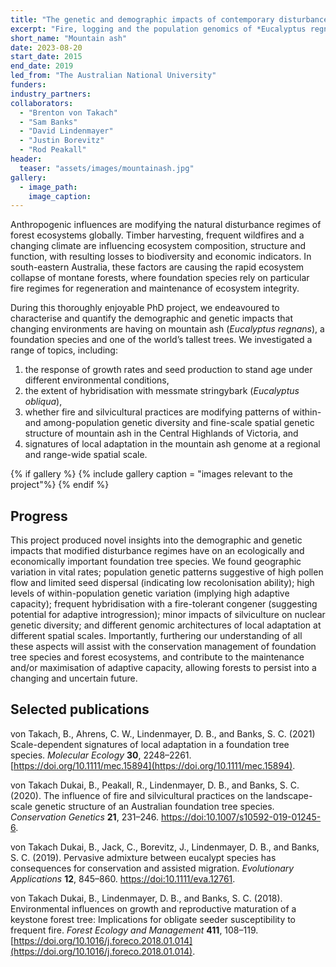 ```yaml
---
title: "The genetic and demographic impacts of contemporary disturbance regimes in mountain ash forests"
excerpt: "Fire, logging and the population genomics of *Eucalyptus regnans* forests."
short_name: "Mountain ash"
date: 2023-08-20
start_date: 2015
end_date: 2019
led_from: "The Australian National University"
funders:
industry_partners:
collaborators:
  - "Brenton von Takach"
  - "Sam Banks"
  - "David Lindenmayer"
  - "Justin Borevitz"
  - "Rod Peakall"
header:
  teaser: "assets/images/mountainash.jpg"
gallery:
  - image_path: 
    image_caption: 
---
```



Anthropogenic influences are modifying the natural disturbance regimes of forest ecosystems globally. Timber harvesting, frequent wildfires and a changing climate are influencing ecosystem composition, structure and function, with resulting losses to biodiversity and economic indicators. In south-eastern Australia, these factors are causing the rapid ecosystem collapse of montane forests, where foundation species rely on particular fire regimes for regeneration and maintenance of ecosystem integrity.

During this thoroughly enjoyable PhD project, we endeavoured to characterise and quantify the demographic and genetic impacts that changing environments are having on mountain ash (*Eucalyptus regnans*), a foundation species and one of the world’s tallest trees. We investigated a range of topics, including:
1. the response of growth rates and seed production to stand age under different environmental conditions, 
2. the extent of hybridisation with messmate stringybark (*Eucalyptus obliqua*),
3. whether fire and silvicultural practices are modifying patterns of within- and among-population genetic diversity and fine-scale spatial genetic structure of mountain ash in the Central Highlands of Victoria, and
4. signatures of local adaptation in the mountain ash genome at a regional and range-wide spatial scale.

{% if gallery %}
{% include gallery caption = "images relevant to the project"%}
{% endif %}


## Progress

This project produced novel insights into the demographic and genetic impacts that modified disturbance regimes have on an ecologically and economically important foundation tree species. We found geographic variation in vital rates; population genetic patterns suggestive of high pollen flow and limited seed dispersal (indicating low recolonisation ability); high levels of within-population genetic variation (implying high adaptive capacity); frequent hybridisation with a fire-tolerant congener (suggesting potential for adaptive introgression); minor impacts of silviculture on nuclear genetic diversity; and different genomic architectures of local adaptation at different spatial scales. Importantly, furthering our understanding of all these aspects will assist with the conservation management of foundation tree species and forest ecosystems, and contribute to the maintenance and/or maximisation of adaptive capacity, allowing forests to persist into a changing and uncertain future.


## Selected publications

von Takach, B., Ahrens, C. W., Lindenmayer, D. B., and Banks, S. C. (2021) Scale-dependent signatures of local adaptation in a foundation tree species. *Molecular Ecology* **30**, 2248–2261. [https://doi.org/10.1111/mec.15894](https://doi.org/10.1111/mec.15894).

von Takach Dukai, B., Peakall, R., Lindenmayer, D. B., and Banks, S. C. (2020). The influence of fire and silvicultural practices on the landscape-scale genetic structure of an Australian foundation tree species. *Conservation Genetics* **21**, 231–246.  [https://doi:10.1007/s10592-019-01245-6](https://doi:10.1007/s10592-019-01245-6).

von Takach Dukai, B., Jack, C., Borevitz, J., Lindenmayer, D. B., and Banks, S. C. (2019). Pervasive admixture between eucalypt species has consequences for conservation and assisted migration. *Evolutionary Applications* **12**, 845–860. [https://doi:10.1111/eva.12761](https://doi:10.1111/eva.12761).

von Takach Dukai, B., Lindenmayer, D. B., and Banks, S. C. (2018). Environmental influences on growth and reproductive maturation of a keystone forest tree: Implications for obligate seeder susceptibility to frequent fire. *Forest Ecology and Management* **411**, 108–119. [https://doi.org/10.1016/j.foreco.2018.01.014](https://doi.org/10.1016/j.foreco.2018.01.014).
